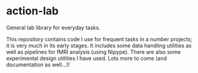 # action-lab
General lab library for everyday tasks.

This repository contains code I use for frequent tasks in a number projects; it is very much in its early stages. It includes some data handling utilities as well as pipelines for fMRI analysis (using Nipype). There are also some experimental design utilities I have used. Lots more to come (and documentation as well...)!


